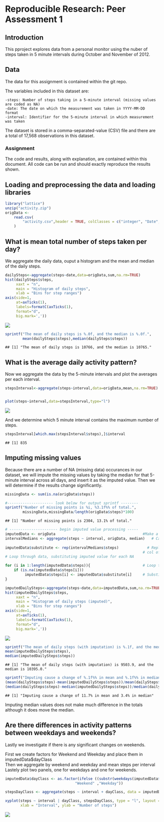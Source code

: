 # Reproducible Research: Peer Assessment 1
## Introduction
This pproject explores data from a personal monitor using the nuber of steps taken in 5 minute intervals during October and November of 2012.

## Data
The data for this assignment is contained within the git repo.

The variables included in this dataset are:

    -steps: Number of steps taking in a 5-minute interval (missing values are coded as NA)  
    -date: The date on which the measurement was taken in YYYY-MM-DD format  
    -interval: Identifier for the 5-minute interval in which measurement was taken  

The dataset is stored in a comma-separated-value (CSV) file and there are a total of 17,568 observations in this dataset.

###  Assignment
The code and results, along with explanation, are contained within this document.  All code can be run and should exactly reproduce the results shown.



## Loading and preprocessing the data and loading libraries

```r
library("lattice")
unzip("activity.zip")
origData <-
    read.csv(
        "activity.csv",header = TRUE, colClasses = c("integer", "Date", "integer")
    )
```



## What is mean total number of steps taken per day?

We aggregate the daily data, ouput a histogram and the mean and median of the daily steps.


```r
dailySteps<-aggregate(steps~date,data=origData,sum,na.rm=TRUE)
hist(dailySteps$steps,
     xaxt = "n",
     main = "Histogram of daily steps",
     xlab = "Bins for step ranges")
axis(side=1,
     at=axTicks(1),
     labels=formatC(axTicks(1),
     format="d",
     big.mark=','))
```

![](PA1_template_files/figure-html/unnamed-chunk-2-1.png) 

```r
sprintf("The mean of daily steps is %.0f, and the median is %.0f.",
        mean(dailySteps$steps),median(dailySteps$steps))
```

```
## [1] "The mean of daily steps is 10766, and the median is 10765."
```

## What is the average daily activity pattern?

Now we aggregate the data by the 5-minute intervals and plot the averages per each interval.  

```r
stepsInterval<-aggregate(steps~interval,data=origData,mean,na.rm=TRUE)


plot(steps~interval,data=stepsInterval,type="l")
```

![](PA1_template_files/figure-html/unnamed-chunk-3-1.png) 
  
And we determine which 5 minute interval contains the maximum number of steps.  

```r
stepsInterval[which.max(stepsInterval$steps),]$interval
```

```
## [1] 835
```



## Imputing missing values
Because there are a number of NA (missing data) occurances in our dataset, we will impute the missing values by taking the median for that 5-minute interval across all days, and insert it as the imputed value.  Then we will determine if the results change significantly.


```r
missingData <- sum(is.na(origData$steps))

#--------------------- look below for output sprintf --------
sprintf("Number of missing points is %i, %3.1f%% of total.",
        missingData,missingData/length(origData$steps)*100)
```

```
## [1] "Number of missing points is 2304, 13.1% of total."
```


```r
# ---------------------- begin imputed value processing -----
imputedData <- origData                                        #Make a copy of the original data
intervalMedians <- aggregate(steps ~ interval, origData, median)   # Calculate step median by interval
                                                               
imputedData$substitute <- rep(intervalMedians$steps)             # Replicate for each day and add
                                                               # col of substitute data
# Loop through data, substituting imputed value for each NA

for (i in 1:length(imputedData$steps)){                        # Loop through all intervals
    if (is.na(imputedData$steps[i])) 
         imputedData$steps[i] <- imputedData$substitute[i]     # Substituting when NA occurs
}

imputedDailySteps<-aggregate(steps~date,data=imputedData,sum,na.rm=TRUE)
hist(imputedDailySteps$steps,
     xaxt = "n",
     main = "Histogram of daily steps (imputed)",
     xlab = "Bins for step ranges")
axis(side=1,
     at=axTicks(1),
     labels=formatC(axTicks(1),
     format="d",
     big.mark=','))
```

![](PA1_template_files/figure-html/unnamed-chunk-6-1.png) 

```r
sprintf("The mean of daily steps (with imputation) is %.1f, and the median is %.1f.",
mean(imputedDailySteps$steps),
median(imputedDailySteps$steps))
```

```
## [1] "The mean of daily steps (with imputation) is 9503.9, and the median is 10395.0."
```

```r
sprintf("Imputing cause a change of %.1f%% in mean and %.1f%% in median",
(mean(dailySteps$steps)-mean(imputedDailySteps$steps))/mean(dailySteps$steps)*100,
(median(dailySteps$steps)-median(imputedDailySteps$steps))/median(dailySteps$steps)*100)
```

```
## [1] "Imputing cause a change of 11.7% in mean and 3.4% in median"
```

Imputing median values does not make much difference in the totals although it does move the median.  
## Are there differences in activity patterns between weekdays and weekends?

Lastly we investigate if there is any significant changes on weekends.

First we create factors for Weekend and Weekday and place them in imputedData$dayClass  
Then we aggregate by weekend and weekday and mean steps per interval  
Lastely plot two panels, one for weekdays and one for weekends.


```r
imputedData$dayClass <- as.factor(ifelse ((substr(weekdays(imputedData$date),1,1) == "S"),
                                "Weekend" ,"Weekday"))

stepsDayClass <- aggregate(steps ~ interval + dayClass, data = imputedData, mean)

xyplot(steps ~ interval | dayClass, stepsDayClass, type = "l", layout = c(1, 2),
       xlab = "Interval", ylab = "Number of steps")
```

![](PA1_template_files/figure-html/unnamed-chunk-7-1.png) 


